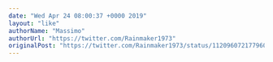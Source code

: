 ```yaml
---
date: "Wed Apr 24 08:00:37 +0000 2019"
layout: "like"
authorName: "Massimo"
authorUrl: "https://twitter.com/Rainmaker1973"
originalPost: "https://twitter.com/Rainmaker1973/status/1120960721779605504"
---
```

